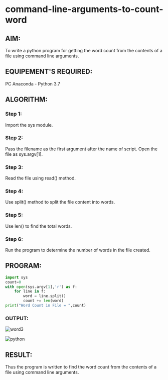 # command-line-arguments-to-count-word
## AIM:
To write a python program for getting the word count from the contents of a file using command line arguments.
## EQUIPEMENT'S REQUIRED: 
PC
Anaconda - Python 3.7
## ALGORITHM: 
### Step 1:
Import the sys module.

### Step 2: 
Pass the filename as the first argument after the name of script. Open the file as sys.argv[1].
 
### Step 3: 
Read the file using read() method.

### Step 4:  
Use split() method to split the file content into words.

### Step 5: 
Use len() to find the total words.

### Step 6: 
Run the program to determine the number of words in the file created.

## PROGRAM:
~~~python 
import sys
count=0
with open(sys.argv[1],'r') as f:
    for line in f:
        word = line.split()
        count += len(word)
print("Word Count in File = ",count)
~~~
### OUTPUT:

![word3](https://user-images.githubusercontent.com/93978702/154787204-02b5b4eb-dccc-49cb-b6f6-984c4209b120.jpg)

![python](https://user-images.githubusercontent.com/93978702/154787209-8183bd76-ed9c-4383-b742-ea11d23f619c.jpg)


## RESULT:
Thus the program is written to find the word count from the contents of a file using command line arguments.

